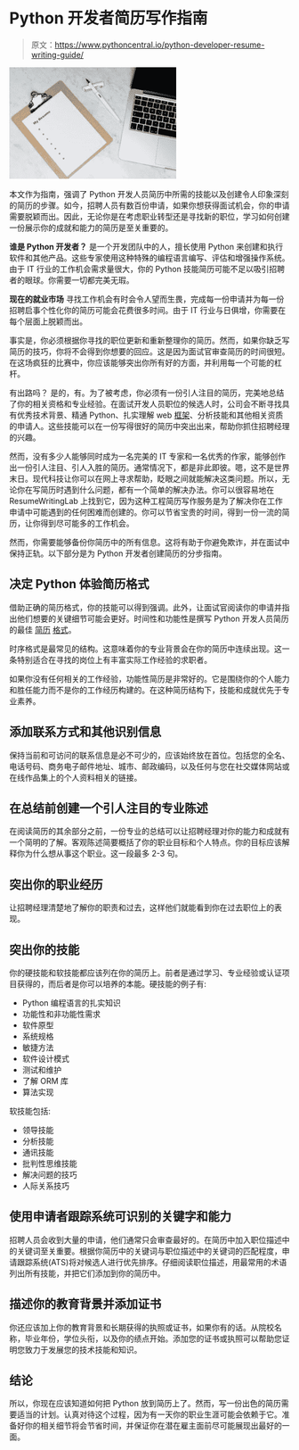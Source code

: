 # Python 开发者简历写作指南

> 原文：<https://www.pythoncentral.io/python-developer-resume-writing-guide/>

[![python developer](img/9f469818ad93d732c043654ff4028d1a.png)](https://www.pythoncentral.io/wp-content/uploads/2022/12/resume.jpg)

本文作为指南，强调了 Python 开发人员简历中所需的技能以及创建令人印象深刻的简历的步骤。如今，招聘人员有数百份申请，如果你想获得面试机会，你的申请需要脱颖而出。因此，无论你是在考虑职业转型还是寻找新的职位，学习如何创建一份展示你的成就和能力的简历是至关重要的。

**谁是 Python 开发者？**
是一个开发团队中的人，擅长使用 Python 来创建和执行软件和其他产品。这些专家使用这种特殊的编程语言编写、评估和增强操作系统。由于 IT 行业的工作机会需求量很大，你的 Python 技能简历可能不足以吸引招聘者的眼球。你需要一切都完美无瑕。

**现在的就业市场**
寻找工作机会有时会令人望而生畏，完成每一份申请并为每一份招聘启事个性化你的简历可能会花费很多时间。由于 IT 行业与日俱增，你需要在每个层面上脱颖而出。

事实是，你必须根据你寻找的职位更新和重新整理你的简历。然而，如果你缺乏写简历的技巧，你将不会得到你想要的回应。这是因为面试官审查简历的时间很短。在这场疯狂的比赛中，你应该能够突出你所有好的方面，并利用每一个可能的杠杆。

有出路吗？
是的，有。为了被考虑，你必须有一份引人注目的简历，完美地总结了你的相关资格和专业经验。在面试开发人员职位的候选人时，公司会不断寻找具有优秀技术背景、精通 Python、扎实理解 web [框架](https://www.pythoncentral.io/how-to-uninstall-python/)、分析技能和其他相关资质的申请人。这些技能可以在一份写得很好的简历中突出出来，帮助你抓住招聘经理的兴趣。

然而，没有多少人能够同时成为一名完美的 IT 专家和一名优秀的作家，能够创作出一份引人注目、引人入胜的简历。通常情况下，都是非此即彼。嗯，这不是世界末日。现代科技让你可以在网上寻求帮助，眨眼之间就能解决这类问题。所以，无论你在写简历时遇到什么问题，都有一个简单的解决办法。你可以很容易地在 ResumeWritingLab 上找到它，因为这种工程简历写作服务是为了解决你在工作申请中可能遇到的任何困难而创建的。你可以节省宝贵的时间，得到一份一流的简历，让你得到尽可能多的工作机会。

然而，你需要能够备份你简历中的所有信息。这将有助于你避免欺诈，并在面试中保持正轨。以下部分是为 Python 开发者创建简历的分步指南。

## 决定 Python 体验简历格式

借助正确的简历格式，你的技能可以得到强调。此外，让面试官阅读你的申请并指出他们想要的关键细节可能会更好。时间性和功能性是撰写 Python 开发人员简历的最佳 [简历](https://www.american.edu/careercenter/resumes.cfm) [格式](https://www.american.edu/careercenter/resumes.cfm)。

时序格式是最常见的结构。这意味着你的专业背景会在你的简历中连续出现。这一条特别适合在寻找的岗位上有丰富实际工作经验的求职者。

如果你没有任何相关的工作经验，功能性简历是非常好的。它是围绕你的个人能力和胜任能力而不是你的工作经历构建的。在这种简历结构下，技能和成就优先于专业素养。

## 添加联系方式和其他识别信息

保持当前和可访问的联系信息是必不可少的，应该始终放在首位。包括您的全名、电话号码、商务电子邮件地址、城市、邮政编码，以及任何与您在社交媒体网站或在线作品集上的个人资料相关的链接。

## 在总结前创建一个引人注目的专业陈述

在阅读简历的其余部分之前，一份专业的总结可以让招聘经理对你的能力和成就有一个简明的了解。客观陈述简要概括了你的职业目标和个人特点。你的目标应该解释你为什么想从事这个职业。这一段最多 2-3 句。

## 突出你的职业经历

让招聘经理清楚地了解你的职责和过去，这样他们就能看到你在过去职位上的表现。

## 突出你的技能

你的硬技能和软技能都应该列在你的简历上。前者是通过学习、专业经验或认证项目获得的，而后者是你可以培养的本能。硬技能的例子有:

*   Python 编程语言的扎实知识
*   功能性和非功能性需求
*   软件原型
*   系统规格
*   敏捷方法
*   软件设计模式
*   测试和维护
*   了解 ORM 库
*   算法实现

软技能包括:

*   领导技能
*   分析技能
*   通讯技能
*   批判性思维技能
*   解决问题的技巧
*   人际关系技巧

## 使用申请者跟踪系统可识别的关键字和能力

招聘人员会收到大量的申请，他们通常只会审查最好的。在简历中加入职位描述中的关键词至关重要。根据你简历中的关键词与职位描述中的关键词的匹配程度，申请跟踪系统(ATS)将对候选人进行优先排序。仔细阅读职位描述，用最常用的术语列出所有技能，并把它们添加到你的简历中。

## 描述你的教育背景并添加证书

你还应该加上你的教育背景和长期获得的执照或证书，如果你有的话。从院校名称，毕业年份，学位头衔，以及你的绩点开始。添加您的证书或执照可以帮助您证明您致力于发展您的技术技能和知识。

## 结论

所以，你现在应该知道如何把 Python 放到简历上了。然而，写一份出色的简历需要适当的计划。认真对待这个过程，因为有一天你的职业生涯可能会依赖于它。准备好你的相关细节将会节省时间，并保证你在潜在雇主面前尽可能展现出最好的一面。